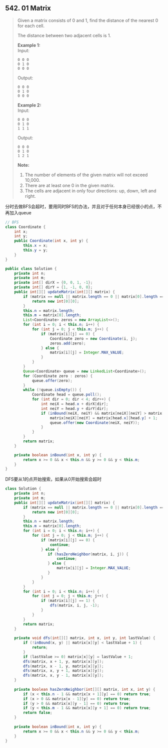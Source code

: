 ## 542. 01 Matrix

> Given a matrix consists of 0 and 1, find the distance of the nearest 0 for each cell.
>
> The distance between two adjacent cells is 1.
>
> **Example 1:**  
> Input:
>
> ```
> 0 0 0
> 0 1 0
> 0 0 0
> ```
>
> Output:
>
> ```
> 0 0 0
> 0 1 0
> 0 0 0
> ```
>
> **Example 2:**  
> Input:
>
> ```
> 0 0 0
> 0 1 0
> 1 1 1
> ```
>
> Output:
>
> ```
> 0 0 0
> 0 1 0
> 1 2 1
> ```
>
> **Note:**
>
> 1. The number of elements of the given matrix will not exceed 10,000.
> 2. There are at least one 0 in the given matrix.
> 3. The cells are adjacent in only four directions: up, down, left and right.

分时去做BFS会超时，要用同时BFS的办法，并且对于任何本身已经很小的点，不再加入queue

```java
// BFS
class Coordinate {
    int x;
    int y;
    public Coordinate(int x, int y) {
        this.x = x;
        this.y = y;
    }
}

public class Solution {
    private int n;
    private int m;
    private int[] dirX = {0, 0, 1, -1};
    private int[] dirY = {1, -1, 0, 0};
    public int[][] updateMatrix(int[][] matrix) {
        if (matrix == null || matrix.length == 0 || matrix[0].length == 0) {
            return new int[0][0];
        }
        this.n = matrix.length;
        this.m = matrix[0].length;
        List<Coordinate> zeros = new ArrayList<>();
        for (int i = 0; i < this.n; i++) {
            for (int j = 0; j < this.m; j++) {
                if (matrix[i][j] == 0) {
                    Coordinate zero = new Coordinate(i, j);
                    zeros.add(zero);
                } else {
                    matrix[i][j] = Integer.MAX_VALUE;
                }
            }
        }
        Queue<Coordinate> queue = new LinkedList<Coordinate>();
        for (Coordinate zero : zeros) {
            queue.offer(zero);
        }
        while (!queue.isEmpty()) {
            Coordinate head = queue.poll();
            for (int dir = 0; dir < 4; dir++) {
                int neiX = head.x + dirX[dir];
                int neiY = head.y + dirY[dir];
                if (inBound(neiX, neiY) && matrix[neiX][neiY] > matrix[head.x][head.y] + 1) {
                    matrix[neiX][neiY] = matrix[head.x][head.y] + 1;
                    queue.offer(new Coordinate(neiX, neiY));
                }
            }
        }
        return matrix;
    }

    private boolean inBound(int x, int y) {
        return x >= 0 && x < this.n && y >= 0 && y < this.m;
    }
}
```

DFS要从1的点开始搜索，如果从0开始搜索会超时

```java
class Solution {
    private int n;
    private int m;
    public int[][] updateMatrix(int[][] matrix) {
        if (matrix == null || matrix.length == 0 || matrix[0].length == 0) {
            return new int[0][0];
        }
        this.n = matrix.length;
        this.m = matrix[0].length;
        for (int i = 0; i < this.n; i++) {
            for (int j = 0; j < this.m; j++) {
                if (matrix[i][j] == 0) {
                    continue;
                } else {
                   if (hasZeroNeighbor(matrix, i, j)) {
                       continue;
                   } else {
                       matrix[i][j] = Integer.MAX_VALUE;
                   }
                }
            }
        }
        for (int i = 0; i < this.n; i++) {
            for (int j = 0; j < this.m; j++) {
                if (matrix[i][j] == 1) {
                    dfs(matrix, i, j, -1);
                }
            }
        }
        return matrix;
    }
    
    private void dfs(int[][] matrix, int x, int y, int lastValue) {
        if (!inBound(x, y) || matrix[x][y] < lastValue + 1) {
            return;
        }
        if (lastValue >= 0) matrix[x][y] = lastValue + 1;
        dfs(matrix, x + 1, y, matrix[x][y]);
        dfs(matrix, x - 1, y, matrix[x][y]);
        dfs(matrix, x, y + 1, matrix[x][y]);
        dfs(matrix, x, y - 1, matrix[x][y]);
    }
    
    private boolean hasZeroNeighbor(int[][] matrix, int x, int y) {
        if (x < this.n - 1 && matrix[x + 1][y] == 0) return true;
        if (x > 0 && matrix[x - 1][y] == 0) return true;
        if (y > 0 && matrix[x][y - 1] == 0) return true;
        if (y < this.m - 1 && matrix[x][y + 1] == 0) return true;
        return false;
    }
    
    private boolean inBound(int x, int y) {
        return x >= 0 && x < this.n && y >= 0 && y < this.m;
    }
}
```



